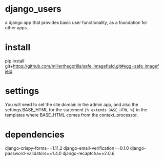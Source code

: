 # django_users
a django app that provides basic user functionality, as a foundation for other apps.

# install
pip install git+https://github.com/millerthegorilla/safe_imagefield.git#egg=safe_imagefield

# settings
You will need to set the site domain in the admin app, and also the settings.BASE_HTML for the statement `{% extends BASE_HTML %}` in the templates where BASE_HTML comes from the context_processor.

# dependencies
django-crispy-forms==1.11.2
django-email-verification==0.1.0
django-password-validators==1.4.0
django-recaptcha==2.0.6
